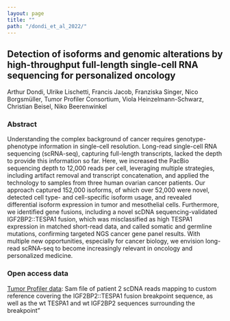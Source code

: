 ```yaml
---
layout: page
title: ""
path: "/dondi_et_al_2022/"
---
```


## Detection of isoforms and genomic alterations by high-throughput full-length single-cell RNA sequencing for personalized oncology

Arthur Dondi, Ulrike Lischetti, Francis Jacob, Franziska Singer, Nico Borgsmüller, Tumor Profiler Consortium, Viola Heinzelmann-Schwarz, Christian Beisel, Niko Beerenwinkel


### Abstract

Understanding the complex background of cancer requires genotype-phenotype information in single-cell resolution. Long-read single-cell RNA sequencing (scRNA-seq), capturing full-length transcripts, lacked the depth to provide this information so far. Here, we increased the PacBio sequencing depth to 12,000 reads per cell, leveraging multiple strategies, including artifact removal and transcript concatenation, and applied the technology to samples from three human ovarian cancer patients. Our approach captured 152,000 isoforms, of which over 52,000 were novel, detected cell type- and cell-specific isoform usage, and revealed differential isoform expression in tumor and mesothelial cells. Furthermore, we identified gene fusions, including a novel scDNA sequencing-validated IGF2BP2::TESPA1 fusion, which was misclassified as high TESPA1 expression in matched short-read data, and called somatic and germline mutations, confirming targeted NGS cancer gene panel results. With multiple new opportunities, especially for cancer biology, we envision long-read scRNA-seq to become increasingly relevant in oncology and personalized medicine.
 

### Open access data

[Tumor Profiler data](https://tpreports.nexus.ethz.ch/download/dondi_et_al_2022/patient2_aligned_only.sam): Sam file of patient 2 scDNA reads mapping to custom reference covering the IGF2BP2::TESPA1 fusion breakpoint sequence, as well as the wt TESPA1 and wt IGF2BP2 sequences surrounding the breakpoint”

